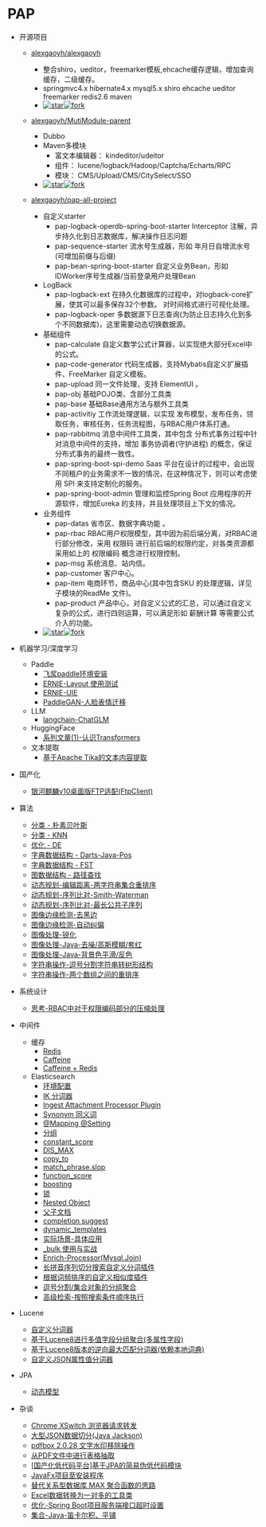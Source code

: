 # PAP

- 开源项目
  - [alexgaoyh/alexgaoyh](https://gitee.com/alexgaoyh/alexgaoyh)
    - 整合shiro，ueditor，freemarker模板,ehcache缓存逻辑，增加查询缓存，二级缓存。
    - springmvc4.x hibernate4.x mysql5.x shiro ehcache ueditor freemarker redis2.6 maven
    - [![star](https://gitee.com/alexgaoyh/alexgaoyh/badge/star.svg?theme=dark)](https://gitee.com/alexgaoyh/alexgaoyh/stargazers)[![fork](https://gitee.com/alexgaoyh/alexgaoyh/badge/fork.svg?theme=dark)](https://gitee.com/alexgaoyh/alexgaoyh/members)

  - [alexgaoyh/MutiModule-parent](https://gitee.com/alexgaoyh/MutiModule-parent)
    - Dubbo
    - Maven多模块
      - 富文本编辑器： kindeditor/udeitor
      - 组件： lucene/logback/Hadoop/Captcha/Echarts/RPC
      - 模块： CMS/Upload/CMS/CitySelect/SSO
    - [![star](https://gitee.com/alexgaoyh/MutiModule-parent/badge/star.svg?theme=dark)](https://gitee.com/alexgaoyh/MutiModule-parent/stargazers)[![fork](https://gitee.com/alexgaoyh/MutiModule-parent/badge/fork.svg?theme=dark)](https://gitee.com/alexgaoyh/MutiModule-parent/members)

  - [alexgaoyh/pap-all-project](https://gitee.com/alexgaoyh/pap-all-project)
    - 自定义starter
      - pap-logback-operdb-spring-boot-starter  Interceptor 注解，异步持久化到日志数据库，解决操作日志问题
      - pap-sequence-starter 流水号生成器，形如 年月日自增流水号(可增加前缀与后缀)
      - pap-bean-spring-boot-starter 自定义业务Bean，形如 IDWorker序号生成器/当前登录用户处理Bean
    - LogBack
      -  pap-logback-ext 在持久化数据库的过程中，对logback-core扩展，使其可以最多保存32个参数。 对时间格式进行可视化处理。
      -  pap-logback-oper 多数据源下日志查询(为防止日志持久化到多个不同数据库)，这里需要动态切换数据源。
    - 基础组件
      -  pap-calculate 自定义数学公式计算器，以实现绝大部分Excel中的公式。
      -  pap-code-generator 代码生成器，支持Mybatis自定义扩展插件、FreeMarker 自定义模板。
      -  pap-upload 同一文件处理，支持 ElementUI 。
      -  pap-obj 基础POJO类、含部分工具类
      -  pap-base 基础Base通用方法与额外工具类
      -  pap-activitiy 工作流处理逻辑，以实现 发布模型，发布任务，领取任务，审核任务，任务流程图，与RBAC用户体系打通。
      -  pap-rabbitmq 消息中间件工具类，其中包含 分布式事务过程中针对消息中间件的支持，增加 事务协调者(守护进程) 的概念，保证分布式事务的最终一致性。
      -  pap-spring-boot-spi-demo Saas 平台在设计的过程中，会出现不同租户的业务需求不一致的情况，在这种情况下，则可以考虑使用 SPI 来支持定制化的服务。
      -  pap-spring-boot-admin 管理和监控Spring Boot 应用程序的开源软件，增加Eureka 的支持，并且处理项目上下文的情况。
    - 业务组件
      -  pap-datas 省市区、数据字典功能 。
      -  pap-rbac RBAC用户权限模型，其中因为前后端分离，对RBAC进行部分修改，采用 权限码 进行前后端的权限约定，对各类资源都采用如上的 权限编码 概念进行权限控制。
      -  pap-msg 系统消息、站内信。
      -  pap-customer 客户中心。
      -  pap-item 电商环节，商品中心(其中包含SKU 的处理逻辑，详见子模块的ReadMe 文件)。
      -  pap-product 产品中心，对自定义公式的汇总，可以通过自定义复杂的公式，进行四则运算，可以满足形如 薪酬计算 等需要公式介入的功能。
    - [![star](https://gitee.com/alexgaoyh/pap-all-project/badge/star.svg?theme=dark)](https://gitee.com/alexgaoyh/pap-all-project/stargazers)[![fork](https://gitee.com/alexgaoyh/pap-all-project/badge/fork.svg?theme=dark)](https://gitee.com/alexgaoyh/pap-all-project/members)

- 机器学习/深度学习
  - Paddle
    - [飞浆paddle环境安装](md/other/paddle/paddle-install.md)
    - [ERNIE-Layout 使用测试](md/other/paddle/paddle-ERNIE-Layout.md)
    - [ERNIE-UIE](md/other/paddle/paddle-uie.md)
    - [PaddleGAN-人脸表情迁移](md/other/paddle/PaddleGAN-motion_driving.md)
  - LLM
    - [langchain-ChatGLM](md/other/nlp/langchain-ChatGLM.md)
  - HuggingFace
    - [系列文章(1)-认识Transformers](md/huggingface/install-check.md)
  - 文本提取
    - [基于Apache Tika的文本内容提取](md/tika/tika.md)
- 国产化
  - [银河麒麟v10桌面版FTP适配(FtpClient)](md/localization/kylin/kylin-ftp.md)
- 算法
  - [分类 - 朴素贝叶斯](md/algorithm/algorithm-naivebayes.md)
  - [分类 - KNN](md/algorithm/algorithm-knn.md)
  - [优化 - DE](md/algorithm/algorithm-de.md)
  - [字典数据结构 - Darts-Java-Pos](md/algorithm/algorithm-darts-java-pos.md)
  - [字典数据结构 - FST](md/algorithm/algorithm-fst.md)
  - [图数据结构 - 路径查找](md/algorithm/algorithm-graph-path-search.md)
  - [动态规划-编辑距离-两字符串集合重排序](md/algorithm/algorithm-two-str-list-reorder.md)
  - [动态规划-序列比对-Smith-Waterman](md/algorithm/algorithm-Smith-Waterman.md)
  - [动态规划-序列比对-最长公共子序列](md/algorithm/algorithm-LCS.md)
  - [图像边缘检测-去黑边](md/algorithm/image/remove-black-border.md)
  - [图像边缘检测-自动纠偏](md/algorithm/image/auto-correction.md)
  - [图像处理-锐化](md/algorithm/image/sharpening-prewitt-overlay.md)
  - [图像处理-Java-去噪/高斯模糊/套红](md/algorithm/image/image-denoise-gaussianBlur-red.md)
  - [图像处理-Java-背景色平滑/反色](md/algorithm/image/image-backgroundSmooth-invert.md)
  - [字符串操作-逗号分割字符串转树形结构](md/algorithm/algorithm-string-list-to-tree.md)
  - [字符串操作-两个数组之间的重排序](md/algorithm/algorithm-array-resort-by-other.md)
- 系统设计
  - [思考-RBAC中对于权限编码部分的压缩处理](md/design/permission/rethink-rbac-permission-code.md)
- 中间件
  - 缓存
    - [Redis](md/cache/cache-redis.md)
    - [Caffeine](md/cache/cache-caffeine.md)
    - [Caffeine + Redis](md/cache/cache-caffeine-redis.md)
  - Elasticsearch
    - [环境配置](md/elasticsearch/env.md)
    - [IK 分词器](md/elasticsearch/ik.md)
    - [Ingest Attachment Processor Plugin](md/elasticsearch/ingest-attachment.md)
    - [Synonym 同义词](md/elasticsearch/synonym.md)
    - [@Mapping @Setting](md/elasticsearch/@Mapping_@Setting.md)
    - [分组](md/elasticsearch/group.md)
    - [constant_score](md/elasticsearch/constant_score.md)
    - [DIS_MAX](md/elasticsearch/dis_max.md)
    - [copy_to](md/elasticsearch/copy_to.md)
    - [match_phrase.slop](md/elasticsearch/match_phrase.slop.md)
    - [function_score](md/elasticsearch/function_score.md)
    - [boosting](md/elasticsearch/boosting.md)
    - [锁 ](md/elasticsearch/lock.md)
    - [Nested Object](md/elasticsearch/nested.md)
    - [父子文档](md/elasticsearch/parent_child.md)
    - [completion suggest](md/elasticsearch/completion_suggest.md)
    - [dynamic_templates](md/elasticsearch/dynamic_templates.md)
    - [实际场景-具体应用](md/elasticsearch/using_case.md)
    - [_bulk 使用与实战](md/elasticsearch/bulk.md)
    - [Enrich-Processor(Mysql.Join)](md/elasticsearch/Enrich-Processor.md)
    - [长拼音序列切分搜索自定义分词插件](md/elasticsearch/pinyin-cutting.md)
    - [根据词频排序的自定义相似度插件](md/elasticsearch/similarity-tf.md)
    - [逗号分割/集合对象的分组聚合](md/elasticsearch/group-comma-nested.md)
    - [高级检索-按照搜索条件顺序执行](md/elasticsearch/high-query-by-condition-order.md)
- Lucene
  - [自定义分词器](md/lucene/combined-analyzer.md)
  - [基于Lucene8进行多值字段分组聚合(多属性字段)](md/lucene/multi-value-field-group-aggregation.md)
  - [基于Lucene8版本的逆向最大匹配分词器(依赖本地词典)](md/lucene/backward-maximum-matching-analyzer.md)
  - [自定义JSON属性值分词器](md/lucene/json-analyzer.md)
- JPA
  - [动态模型](md/jpa/Hibernate-dynamic-model.md)
- 杂谈
  - [Chrome XSwitch 浏览器请求转发](md/other/chrome-XSwitch-plugin.md)
  - [大型JSON数据切分(Java Jackson)](md/other/big-json-split-in-limited-memory.md)
  - [pdfbox 2.0.28 文字水印移除操作](md/other/pdfbox/remove-text-watermark-pdfbox.md)
  - [从PDF文件中进行表格抽取](md/other/pdfbox/extracte-table-from-file.md)
  - [[国产化低代码平台]基于JPA的简易伪低代码模块](md/other/pap4j-jpa-lowcode.md)
  - [JavaFx项目至安装程序](md/other/sb-project-to-install-program.md)
  - [替代关系型数据库 MAX 聚合函数的思路](md/database/select-max-function-optimize.md)
  - [Excel数据转换为一对多的工具类](md/other/excel/extract-excel-to-multi-object.md)
  - [优化-Spring Boot项目服务端接口超时设置](md/other/sb-api-timeout-setting.md)
  - [集合-Java-笛卡尔积、平铺](md/collection/collection-descartes-flat.md)

